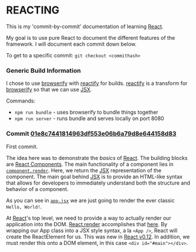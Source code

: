# REACTING
This is my 'commit-by-commit' documentation of learning [React](http://facebook.github.io/react/).

My goal is to use pure React to document the different features of the framework. I will document each commit down below.

To get to a specific commit: ```git checkout <commithash>```

### Generic Build Information
I chose to use [browserify](http://browserify.org/) with [reactify](https://github.com/andreypopp/reactify) for builds. [reactify](https://github.com/andreypopp/reactify) is a transform for [browserify](http://browserify.org/) so that we can use [JSX](http://facebook.github.io/react/docs/displaying-data.html#jsx-syntax).

Commands:
* ```npm run bundle``` - uses browserify to bundle things together
* ```npm run server``` - runs bundle and serves locally on port 8080

### Commit [01e8c7441814963df553e06b6a79d8e644158d83](https://github.com/austburn/reacting/commit/01e8c7441814963df553e06b6a79d8e644158d83)
First commit.

The idea here was to demonstrate the _basics_ of [React](http://facebook.github.io/react/). The building blocks are [React Components](http://facebook.github.io/react/docs/component-specs.html). The main functionality of a component lies in [```component.render```](http://facebook.github.io/react/docs/component-specs.html#render). Here, we return the [JSX](http://facebook.github.io/react/docs/displaying-data.html#jsx-syntax) representation of the component. The main goal behind [JSX](http://facebook.github.io/react/docs/displaying-data.html#jsx-syntax) is to provide an HTML-like syntax that allows for developers to immediately understand both the structure and behavior of a component.

As you can see in [```app.jsx```](https://github.com/austburn/reacting/commit/01e8c7441814963df553e06b6a79d8e644158d83#diff-87f84d90334ed8e17a1c699810ecc526R8) we are just going to render the ever classic ```Hello, World!```.

At [React](http://facebook.github.io/react/)'s top level, we need to provide a way to actually render our application into the DOM. [React.render](http://facebook.github.io/react/docs/top-level-api.html#react.render) accomplishes that [here](https://github.com/austburn/reacting/commit/01e8c7441814963df553e06b6a79d8e644158d83#diff-cc09b7152c6a648c48bb7ff59e510e41R8). By wrapping our App class into a JSX style syntax, a la ```<App />```, React will create the ReactElement for us. This was new in [React v0.12](http://facebook.github.io/react/blog/2014/10/14/introducing-react-elements.html#upgrading-to-0.12). In addition, we must render this onto a DOM element, in this case ```<div id="#main"></div>```.
